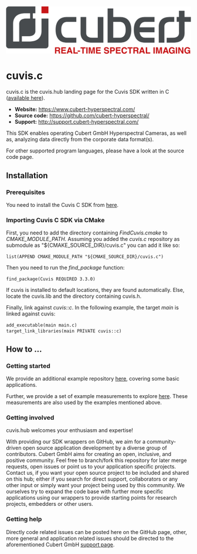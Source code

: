 ![image](https://raw.githubusercontent.com/cubert-hyperspectral/cuvis.sdk/main/branding/logo/banner.png)

# cuvis.c

cuvis.c is the cuvis.hub landing page for the Cuvis SDK written in C ([available here](https://github.com/cubert-hyperspectral/cuvis.sdk)).

- **Website:** https://www.cubert-hyperspectral.com/
- **Source code:** https://github.com/cubert-hyperspectral/
- **Support:** http://support.cubert-hyperspectral.com/

This SDK enables operating Cubert GmbH Hyperspectral Cameras, as well as, 
analyzing data directly from the corporate data format(s).

For other supported program languages, please have a look at the 
source code page.

## Installation

### Prerequisites

You need to install the Cuvis C SDK from [here](https://cloud.cubert-gmbh.de/s/qpxkyWkycrmBK9m).

### Importing Cuvis C SDK via CMake 

First, you need to add the directory containing *FindCuvis.cmake* to *CMAKE_MODULE_PATH*. Assuming you added the *cuvis.c* repository as submodule as "${CMAKE_SOURCE_DIR}/cuvis.c" you can add it like so:
```
list(APPEND CMAKE_MODULE_PATH "${CMAKE_SOURCE_DIR}/cuvis.c")
```

Then you need to run the *find_package* function:
```
find_package(Cuvis REQUIRED 3.3.0)
```

If cuvis is installed to default locations, they are found automatically. Else, locate the cuvis.lib and the directory containing cuvis.h.

Finally, link against *cuvis::c*. In the following example, the target *main* is linked against cuvis:
```
add_executable(main main.c)
target_link_libraries(main PRIVATE cuvis::c)
```


## How to ...

### Getting started

We provide an additional example repository [here](https://github.com/cubert-hyperspectral/cuvis.c.examples),
covering some basic applications.

Further, we provide a set of example measurements to explore [here](https://cloud.cubert-gmbh.de/s/SrkSRja5FKGS2Tw).
These measurements are also used by the examples mentioned above.

### Getting involved

cuvis.hub welcomes your enthusiasm and expertise!

With providing our SDK wrappers on GitHub, we aim for a community-driven open 
source application development by a diverse group of contributors.
Cubert GmbH aims for creating an open, inclusive, and positive community.
Feel free to branch/fork this repository for later merge requests, open 
issues or point us to your application specific projects.
Contact us, if you want your open source project to be included and shared 
on this hub; either if you search for direct support, collaborators or any 
other input or simply want your project being used by this community.
We ourselves try to expand the code base with further more specific 
applications using our wrappers to provide starting points for research 
projects, embedders or other users.

### Getting help

Directly code related issues can be posted here on the GitHub page, other, more 
general and application related issues should be directed to the 
aforementioned Cubert GmbH [support page](http://support.cubert-hyperspectral.com/).
